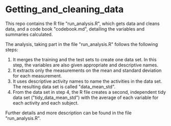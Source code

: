 # Getting_and_cleaning_data
This repo contains the R file "run_analysis.R", which gets data and cleans data, and a code book "codebook.md", detailing the variables and summaries calculated.  
  
The analysis, taking part in the file "run_analysis.R" follows the following steps:  
1. It merges the training and the test sets to create one data set. In this step, the variables are also given appropriate and descriptive names.  
2. It extracts only the measurements on the mean and standard deviation for each measurement.  
3. It uses descriptive activity names to name the activities in the data set. The resulting data set is called "data_mean_std".   
4. From the data set in step 4, the R file creates a second, independent tidy data set ("tidy_data_mean_std") with the average of each variable for each activity and each subject.  
  
Further details and more description can be found in the file "run_analysis.R".  


